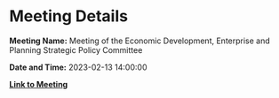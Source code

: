 # Meeting Details

**Meeting Name:** Meeting of the Economic Development, Enterprise and Planning Strategic Policy Committee

**Date and Time:** 2023-02-13 14:00:00

**[Link to Meeting](https://www.limerick.ie/council/whats-on/meeting-of-the-economic-development-enterprise-and-planning-strategic-policy)**
